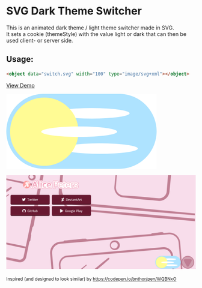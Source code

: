 # SVG Dark Theme Switcher
This is an animated dark theme / light theme switcher made in SVG.  
It sets a cookie (themeStyle) with the value light or dark that can then be used client- or server side.  

## Usage:
```html
<object data="switch.svg" width="100" type="image/svg+xml"></object>
```
  
[View Demo](https://alicepeters.de/demo/DTSwitcher/)  

![Switcher-Peview](switch.svg)  
  
![Animation-Preview](preview.gif)  

<small>Inspired (and designed to look similar) by https://codepen.io/bnthor/pen/WQBNxO</small>